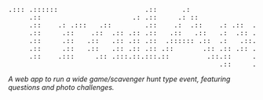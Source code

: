 <pre>.::: .::::::                     .::      .:
     .::                      .: .::     .: ::
     .::    .: .:::   .::        .::    .:  .::    .: .::  .: .::
     .::     .::    .::  .:: .:: .::   .::   .::   .:  .:: .:  .::
     .::     .::   .::   .:: .:: .::  .:::::: .::  .:   .::.:   .::
     .::     .::   .::   .:: .:: .:: .::       .:: .:: .:: .:: .::
     .::    .:::     .:: .:::.::.:::.::         .::.::     .::
                                                   .::     .::</pre>
                                                   
*A web app to run a wide game/scavenger hunt type event, featuring questions and photo challenges.*
